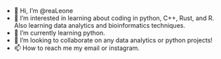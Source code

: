 - 👋 Hi, I’m @reaLeone
- 👀 I’m interested in learning about coding in python, C++, Rust, and R. Also learning data analytics and bioinformatics techniques.
- 🌱 I’m currently learning python.
- 💞️ I’m looking to collaborate on any data analytics or python projects!
- 📫 How to reach me my email or instagram.

<!---
reaLeone/reaLeone is a ✨ special ✨ repository because its `README.md` (this file) appears on your GitHub profile.
You can click the Preview link to take a look at your changes.
--->
